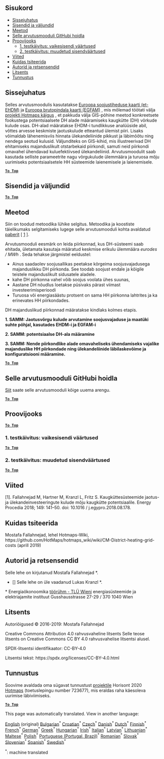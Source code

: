 <h2> Sisukord </h2><ul><li> <a href="#introduction">Sissejuhatus</a> </li><li> <a href="#inputs-and-outputs">Sisendid ja väljundid</a> </li><li> <a href="#method">Meetod</a> </li><li> <a href="#GitHub-Repository-of-this-calculation-module">Selle arvutusmooduli GitHubi hoidla</a> </li><li> <a href="#sample-run">Proovijooks</a> <ul><li> <a href="#test-run-1-default-input-values">1. testkäivitus: vaikesisendi väärtused</a> </li><li> <a href="#test-run-2-modified-input-values">2. testkäivitus: muudetud sisendväärtused</a> </li></ul></li><li> <a href="#references">Viited</a> </li><li> <a href="#how-to-cite">Kuidas tsiteerida</a> </li><li> <a href="#authors-and-reviewers">Autorid ja retsensendid</a> </li><li> <a href="#license">Litsents</a> </li><li> <a href="#acknowledgement">Tunnustus</a> </li></ul><h2> Sissejuhatus </h2><p> Selles arvutusmoodulis kasutatakse <a href="https://gitlab.com/hotmaps/heat/heat_tot_curr_density">Euroopa soojustiheduse kaarti (et-EHDM)</a> ja <a href="https://gitlab.com/hotmaps/gfa_tot_curr_density">Euroopa brutopindala kaarti (EGFAM)</a> , mis mõlemad töötati välja <a href="https://www.hotmaps-project.eu/">projekti Hotmaps käigus</a> , et pakkuda välja GIS-põhine meetod konkreetsete fookustega potentsiaalsete DH alade määramiseks kaugkütte (DH) võrkude kulude osas. DH-alad määratakse EHDM-i tundlikkuse analüüside abil, võttes arvesse keskmiste jaotuskulude etteantud ülemist piiri. Lisaks võimaldab lähenemisviis hinnata ülekandeliinide pikkust ja läbimõõtu ning nendega seotud kulusid. Väljunditeks on GIS-kihid, mis illustreerivad DH ehitamiseks majanduslikult otstarbekaid piirkondi, samuti neid piirkondi omavahel ühendavad kuluefektiivsed ülekandeliinid. Arvutusmoodulit saab kasutada selliste parameetrite nagu võrgukulude ülemmäära ja turuosa mõju uurimiseks potentsiaalsetele HH süsteemide laienemisele ja laienemisele. </p><p><ins> <code><strong><a href="#table-of-contents">To Top</a></strong></code> </ins> </p><h2> Sisendid ja väljundid </h2><p><ins> <code><strong><a href="#table-of-contents">To Top</a></strong></code> </ins> </p><h2> Meetod </h2><p> Siin on toodud metoodika lühike selgitus. Metoodika ja koostiste täielikumaks selgitamiseks lugege selle arvutusmooduli kohta avaldatud <a href="https://www.sciencedirect.com/science/article/pii/S1876610218304740">paberit</a> [ <a href="#References">1</a> ]. </p><p> Arvutusmooduli eesmärk on leida piirkonnad, kus DH-süsteemi saab ehitada, ületamata kasutaja määratud keskmise erikulu ülemmäära <em><em>eurodes / MWh</em></em> . Seda tehakse järgmistel eeldustel: </p><ul><li> Ainus saadaolev soojusallikas peetakse kõrgeima soojusvajadusega majanduslikku DH piirkonda. See toodab soojust endale ja kõigile teistele majanduslikult sidusatele aladele. </li><li> kahe DH piirkonna vahel võib soojus voolata ühes suunas, </li><li> Aastane DH nõudlus loetakse püsivaks pärast viimast investeerimisperioodi </li><li> Turuosa või energiasäästu protsent on sama HH piirkonna lahtrites ja ka erinevates HH piirkondades. </li></ul><p> DH majanduslikud piirkonnad määratakse kindlaks kolmes etapis. </p><p> <strong>1. SAMM: Jaotusvõrgu kulude arvutamine soojusvajaduse ja maatüki suhte põhjal, kasutades EHDM-i ja EGFAM-i</strong> </p><p> <strong>2. SAMM: potentsiaalse DH-ala määramine</strong> </p><p> <strong>3. SAMM: Nende piirkondlike alade omavaheliseks ühendamiseks vajalike majanduslike HH piirkondade ning ülekandeliinide läbilaskevõime ja konfiguratsiooni määramine.</strong> </p><p><ins> <code><strong><a href="#table-of-contents">To Top</a></strong></code> </ins> </p><h2> Selle arvutusmooduli GitHubi hoidla </h2><p> <a href="https://github.com/HotMaps/dh_economic_assessment/tree/develop">Siit</a> saate selle arvutusmooduli kõige uuema arengu. </p><p><ins> <code><strong><a href="#table-of-contents">To Top</a></strong></code> </ins> </p><h2> Proovijooks </h2><p><ins> <code><strong><a href="#table-of-contents">To Top</a></strong></code> </ins> </p><h3> 1. testkäivitus: vaikesisendi väärtused </h3><p><ins> <code><strong><a href="#table-of-contents">To Top</a></strong></code> </ins> </p><h3> 2. testkäivitus: muudetud sisendväärtused </h3><p><ins> <code><strong><a href="#table-of-contents">To Top</a></strong></code> </ins> </p><h2> Viited </h2><p> [1]. Fallahnejad M, Hartner M, Kranzl L, Fritz S. Kaugküttesüsteemide jaotus- ja ülekandeinvesteeringute kulude mõju kaugkütte potentsiaalile. Energy Procedia 2018; 149: 141–50. doi: 10.1016 / j.egypro.2018.08.178. </p><h2> Kuidas tsiteerida </h2><p> Mostafa Fallahnejad, lehel Hotmaps-Wiki, https://github.com/HotMaps/hotmaps_wiki/wiki/CM-District-heating-grid-costs (aprill 2019) </p><h2> Autorid ja retsensendid </h2><p> Selle lehe on kirjutanud Mostafa Fallahnejad *. </p><ul><li> [] Selle lehe on üle vaadanud Lukas Kranzl *. </li></ul><p> * Energiaökonoomika <a href="https://eeg.tuwien.ac.at/">töörühm - TLÜ Wieni</a> energiasüsteemide ja elektriajamite instituut Gusshausstrasse 27-29 / 370 1040 Wien </p><h2> Litsents </h2><p> Autoriõigused © 2016-2019: Mostafa Fallahnejad </p><p> Creative Commons Attribution 4.0 rahvusvaheline litsents Selle teose litsents on Creative Commons CC BY 4.0 rahvusvahelise litsentsi alusel. </p><p> SPDX-litsentsi identifikaator: CC-BY-4.0 </p><p> Litsentsi tekst: https://spdx.org/licenses/CC-BY-4.0.html </p><h2> Tunnustus </h2><p> Soovime avaldada oma sügavat tunnustust <a href="https://www.hotmaps-project.eu">projektile</a> Horisont 2020 <a href="https://www.hotmaps-project.eu">Hotmaps</a> (toetuslepingu number 723677), mis eraldas raha käesoleva uurimise läbiviimiseks. </p><p><ins> <code><strong><a href="#table-of-contents">To Top</a></strong></code> </ins> </p>

This page was automatically translated. View in another language:

[English](en-CM-District-heating-potential-economic-assessment) (original) [Bulgarian](bg-CM-District-heating-potential-economic-assessment)<sup>\*</sup> [Croatian](hr-CM-District-heating-potential-economic-assessment)<sup>\*</sup> [Czech](cs-CM-District-heating-potential-economic-assessment)<sup>\*</sup> [Danish](da-CM-District-heating-potential-economic-assessment)<sup>\*</sup> [Dutch](nl-CM-District-heating-potential-economic-assessment)<sup>\*</sup>  [Finnish](fi-CM-District-heating-potential-economic-assessment)<sup>\*</sup> [French](fr-CM-District-heating-potential-economic-assessment)<sup>\*</sup> [German](de-CM-District-heating-potential-economic-assessment)<sup>\*</sup> [Greek](el-CM-District-heating-potential-economic-assessment)<sup>\*</sup> [Hungarian](hu-CM-District-heating-potential-economic-assessment)<sup>\*</sup> [Irish](ga-CM-District-heating-potential-economic-assessment)<sup>\*</sup> [Italian](it-CM-District-heating-potential-economic-assessment)<sup>\*</sup> [Latvian](lv-CM-District-heating-potential-economic-assessment)<sup>\*</sup> [Lithuanian](lt-CM-District-heating-potential-economic-assessment)<sup>\*</sup> [Maltese](mt-CM-District-heating-potential-economic-assessment)<sup>\*</sup> [Polish](pl-CM-District-heating-potential-economic-assessment)<sup>\*</sup> [Portuguese (Portugal, Brazil)](pt-CM-District-heating-potential-economic-assessment)<sup>\*</sup> [Romanian](ro-CM-District-heating-potential-economic-assessment)<sup>\*</sup> [Slovak](sk-CM-District-heating-potential-economic-assessment)<sup>\*</sup> [Slovenian](sl-CM-District-heating-potential-economic-assessment)<sup>\*</sup> [Spanish](es-CM-District-heating-potential-economic-assessment)<sup>\*</sup> [Swedish](sv-CM-District-heating-potential-economic-assessment)<sup>\*</sup> 

<sup>\*</sup>: machine translated
